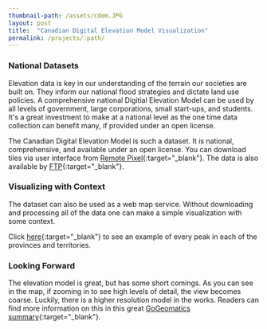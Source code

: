 ```yaml
---
thumbnail-path: /assets/cdem.JPG
layout: post
title:  "Canadian Digital Elevation Model Visualization"
permalink: /projects/:path/
---
```


### National Datasets

Elevation data is key in our understanding of the terrain our societies are built on. They inform our national flood strategies and dictate land use policies. A comprehensive national Digitial Elevation Model can be used by all levels of government, large corporations, small start-ups, and students. It's a great investment to make at a national level as the one time data collection can benefit many, if provided under an open license.

The Canadian Digital Elevation Model is such a dataset. It is national, comprehensive, and available under an open license. You can download tiles via user interface from [Remote Pixel](https://remotepixel.ca/projects/cded_leaflet.html){:target="_blank"}. The data is also available by [FTP](http://ftp.geogratis.gc.ca/pub/nrcan_rncan/elevation/cdem_mnec/){:target="_blank"}.

### Visualizing with Context

The dataset can also be used as a web map service. Without downloading and processing all of the data one can make a simple visualization with some context.

Click [here](http://yuriyczoli.com/cdem){:target="_blank"} to see an example of every peak in each of the provinces and territories.

### Looking Forward

The elevation model is great, but has some short comings. As you can see in the map, if zooming in to see high levels of detail, the view becomes coarse. Luckily, there is a higher resolution model in the works. Readers can find more information on this in this great [GoGeomatics summary](https://gogeomatics.ca/ccmeos-elevation-data-revolution-has-begun-canadas-new-dem/){:target="_blank"}.